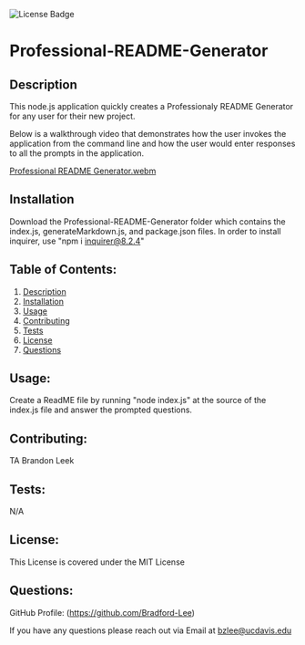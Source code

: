   ![License Badge](https://img.shields.io/badge/license-MIT-success)
  
# Professional-README-Generator

## Description

This node.js application quickly creates a Professionaly README Generator for any user for their new project.

Below is a walkthrough video that demonstrates how the user invokes the application from the command line and how the user would enter responses to all the prompts in the application.

[Professional README Generator.webm](https://github.com/Bradford-Lee/Professional-README-Generator/assets/127280322/3246ed63-452d-4790-aec1-2bbe0a37e2ab)

## Installation

Download the Professional-README-Generator folder which contains the index.js, generateMarkdown.js, and package.json files. In order to install inquirer, use "npm i inquirer@8.2.4"

  ## Table of Contents: 
  1. [Description](#description)
  2. [Installation](#installation)
  3. [Usage](#usage)
  4. [Contributing](#contributing)
  5. [Tests](#tests)
  6. [License](#license)
  7. [Questions](#questions)

  ## Usage: 
  Create a ReadME file by running "node index.js" at the source of the index.js file and answer the prompted questions.

  ## Contributing: 
  TA Brandon Leek

  ## Tests: 
  N/A

  ## License: 
  This License is covered under the MIT License

  ## Questions:
  GitHub Profile: (https://github.com/Bradford-Lee)

  If you have any questions please reach out via Email at bzlee@ucdavis.edu
